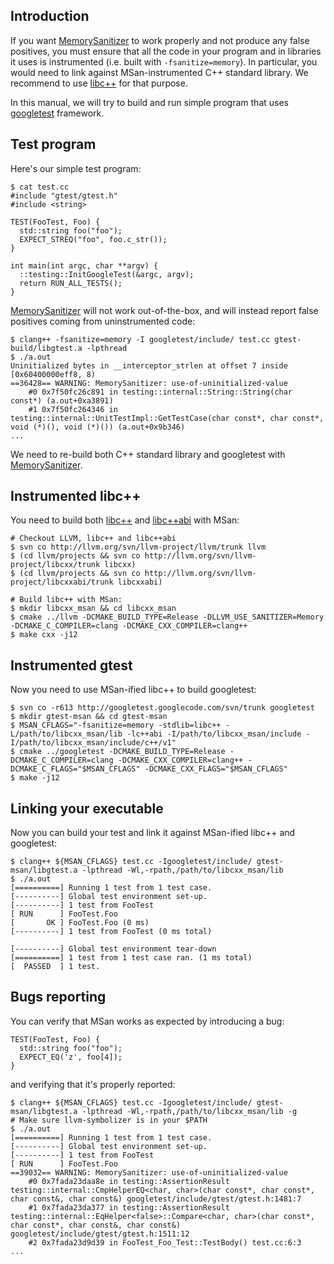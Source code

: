 ## Introduction

If you want [MemorySanitizer](MemorySanitizer) to work properly and not produce any false positives, you must ensure that all the code in your program and in libraries it uses is instrumented (i.e. built with `-fsanitize=memory`). In particular, you would need to link against MSan-instrumented C++ standard library. We recommend to use [libc++](http://libcxx.llvm.org/)
for that purpose.

In this manual, we will try to build and run simple program that uses [googletest](https://code.google.com/p/googletest/) framework.

## Test program
Here's our simple test program:
```
$ cat test.cc 
#include "gtest/gtest.h"
#include <string>

TEST(FooTest, Foo) {
  std::string foo("foo");
  EXPECT_STREQ("foo", foo.c_str());
}

int main(int argc, char **argv) {
  ::testing::InitGoogleTest(&argc, argv);
  return RUN_ALL_TESTS();
}
```

[MemorySanitizer](MemorySanitizer) will not work out-of-the-box, and will instead report
false positives coming from uninstrumented code:

```
$ clang++ -fsanitize=memory -I googletest/include/ test.cc gtest-build/libgtest.a -lpthread
$ ./a.out
Uninitialized bytes in __interceptor_strlen at offset 7 inside [0x60400000eff8, 8)
==36428== WARNING: MemorySanitizer: use-of-uninitialized-value
    #0 0x7f50fc26c891 in testing::internal::String::String(char const*) (a.out+0xa3891)
    #1 0x7f50fc264346 in testing::internal::UnitTestImpl::GetTestCase(char const*, char const*, void (*)(), void (*)()) (a.out+0x9b346)
...
```

We need to re-build both C++ standard library and googletest with [MemorySanitizer](MemorySanitizer).

## Instrumented libc++

You need to build both [libc++](http://libcxx.llvm.org/) and
[libc++abi](http://libcxxabi.llvm.org/) with MSan:

```
# Checkout LLVM, libc++ and libc++abi
$ svn co http://llvm.org/svn/llvm-project/llvm/trunk llvm
$ (cd llvm/projects && svn co http://llvm.org/svn/llvm-project/libcxx/trunk libcxx)
$ (cd llvm/projects && svn co http://llvm.org/svn/llvm-project/libcxxabi/trunk libcxxabi)

# Build libc++ with MSan:
$ mkdir libcxx_msan && cd libcxx_msan
$ cmake ../llvm -DCMAKE_BUILD_TYPE=Release -DLLVM_USE_SANITIZER=Memory -DCMAKE_C_COMPILER=clang -DCMAKE_CXX_COMPILER=clang++
$ make cxx -j12
```

## Instrumented gtest

Now you need to use MSan-ified libc++ to build googletest:

```
$ svn co -r613 http://googletest.googlecode.com/svn/trunk googletest
$ mkdir gtest-msan && cd gtest-msan
$ MSAN_CFLAGS="-fsanitize=memory -stdlib=libc++ -L/path/to/libcxx_msan/lib -lc++abi -I/path/to/libcxx_msan/include -I/path/to/libcxx_msan/include/c++/v1"
$ cmake ../googletest -DCMAKE_BUILD_TYPE=Release -DCMAKE_C_COMPILER=clang -DCMAKE_CXX_COMPILER=clang++ -DCMAKE_C_FLAGS="$MSAN_CFLAGS" -DCMAKE_CXX_FLAGS="$MSAN_CFLAGS"
$ make -j12
```

## Linking your executable

Now you can build your test and link it against MSan-ified libc++ and googletest:

```
$ clang++ ${MSAN_CFLAGS} test.cc -Igoogletest/include/ gtest-msan/libgtest.a -lpthread -Wl,-rpath,/path/to/libcxx_msan/lib
$ ./a.out
[==========] Running 1 test from 1 test case.
[----------] Global test environment set-up.
[----------] 1 test from FooTest
[ RUN      ] FooTest.Foo
[       OK ] FooTest.Foo (0 ms)
[----------] 1 test from FooTest (0 ms total)

[----------] Global test environment tear-down
[==========] 1 test from 1 test case ran. (1 ms total)
[  PASSED  ] 1 test.
```

## Bugs reporting

You can verify that MSan works as expected by introducing a bug:
```
TEST(FooTest, Foo) {
  std::string foo("foo");
  EXPECT_EQ('z', foo[4]);
}
```

and verifying that it's properly reported:

```
$ clang++ ${MSAN_CFLAGS} test.cc -Igoogletest/include/ gtest-msan/libgtest.a -lpthread -Wl,-rpath,/path/to/libcxx_msan/lib -g
# Make sure llvm-symbolizer is in your $PATH
$ ./a.out
[==========] Running 1 test from 1 test case.
[----------] Global test environment set-up.
[----------] 1 test from FooTest
[ RUN      ] FooTest.Foo
==39032== WARNING: MemorySanitizer: use-of-uninitialized-value
    #0 0x7fada23daa8e in testing::AssertionResult testing::internal::CmpHelperEQ<char, char>(char const*, char const*, char const&, char const&) googletest/include/gtest/gtest.h:1481:7
    #1 0x7fada23da377 in testing::AssertionResult testing::internal::EqHelper<false>::Compare<char, char>(char const*, char const*, char const&, char const&) googletest/include/gtest/gtest.h:1511:12
    #2 0x7fada23d9d39 in FooTest_Foo_Test::TestBody() test.cc:6:3
...
```